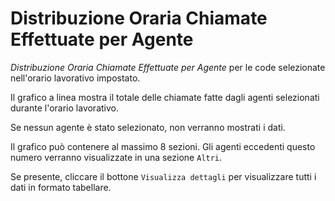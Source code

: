 # Distribuzione Oraria Chiamate Effettuate per Agente

*Distribuzione Oraria Chiamate Effettuate per Agente* per le code 
selezionate nell'orario lavorativo impostato.

Il grafico a linea mostra il totale delle chiamate fatte dagli agenti 
selezionati durante l'orario lavorativo.

Se nessun agente è stato selezionato, non verranno mostrati i dati.

Il grafico può contenere al massimo 8 sezioni. Gli agenti eccedenti questo
numero verranno visualizzate in una sezione `Altri`.

Se presente, cliccare il bottone `Visualizza dettagli` per visualizzare
tutti i dati in formato tabellare.

